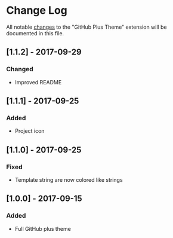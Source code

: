 # Change Log
All notable [changes](http://keepachangelog.com) to the "GitHub Plus Theme" extension will be documented in this file.

## [1.1.2] - 2017-09-29
### Changed
- Improved README

## [1.1.1] - 2017-09-25
### Added
- Project icon

## [1.1.0] - 2017-09-25
### Fixed
- Template string are now colored like strings

## [1.0.0] - 2017-09-15
### Added
- Full GitHub plus theme
